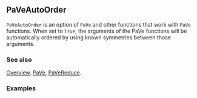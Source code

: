 ## PaVeAutoOrder

`PaVeAutoOrder` is an option of `PaVe` and other functions that work with `PaVe` functions. When set to `True`,  the arguments of the PaVe functions will be automatically ordered by using known symmetries between those arguments.

### See also

[Overview](Extra/FeynCalc.md), [PaVe](PaVe.md), [PaVeReduce](PaVeReduce.md).

### Examples
